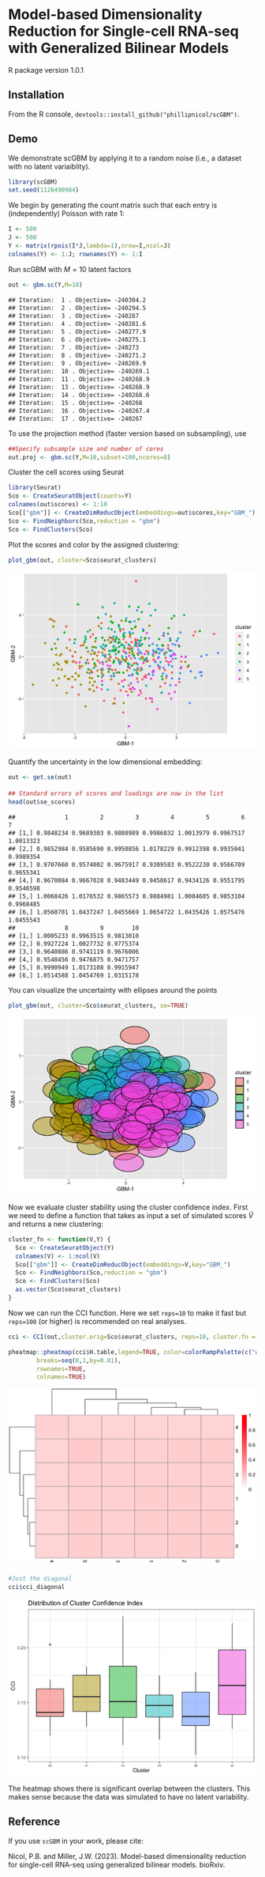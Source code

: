 Model-based Dimensionality Reduction for Single-cell RNA-seq with
Generalized Bilinear Models
================
R package version 1.0.1

## Installation

From the R console, `devtools::install_github("phillipnicol/scGBM")`.

## Demo

We demonstrate scGBM by applying it to a random noise (i.e., a dataset
with no latent variaiblity).

``` r
library(scGBM)
set.seed(1126490984)
```

We begin by generating the count matrix such that each entry is
(independently) Poisson with rate 1:

``` r
I <- 500
J <- 500
Y <- matrix(rpois(I*J,lambda=1),nrow=I,ncol=J)
colnames(Y) <- 1:J; rownames(Y) <- 1:I
```

Run scGBM with $M = 10$ latent factors

``` r
out <- gbm.sc(Y,M=10)
```

    ## Iteration:  1 . Objective= -240304.2 
    ## Iteration:  2 . Objective= -240294.5 
    ## Iteration:  3 . Objective= -240287 
    ## Iteration:  4 . Objective= -240281.6 
    ## Iteration:  5 . Objective= -240277.9 
    ## Iteration:  6 . Objective= -240275.1 
    ## Iteration:  7 . Objective= -240273 
    ## Iteration:  8 . Objective= -240271.2 
    ## Iteration:  9 . Objective= -240269.9 
    ## Iteration:  10 . Objective= -240269.1 
    ## Iteration:  11 . Objective= -240268.9 
    ## Iteration:  13 . Objective= -240268.9 
    ## Iteration:  14 . Objective= -240268.6 
    ## Iteration:  15 . Objective= -240268 
    ## Iteration:  16 . Objective= -240267.4 
    ## Iteration:  17 . Objective= -240267

To use the projection method (faster version based on subsampling), use

``` r
##Specify subsample size and number of cores
out.proj <- gbm.sc(Y,M=10,subset=100,ncores=8) 
```

Cluster the cell scores using Seurat

``` r
library(Seurat)
Sco <- CreateSeuratObject(counts=Y)
colnames(out$scores) <- 1:10
Sco[["gbm"]] <- CreateDimReducObject(embeddings=out$scores,key="GBM_")
Sco <- FindNeighbors(Sco,reduction = "gbm")
Sco <- FindClusters(Sco)
```

Plot the scores and color by the assigned clustering:

``` r
plot_gbm(out, cluster=Sco$seurat_clusters)
```

![](README_files/figure-gfm/unnamed-chunk-6-1.png)<!-- -->

Quantify the uncertainty in the low dimensional embedding:

``` r
out <- get.se(out)

## Standard errors of scores and loadings are now in the list
head(out$se_scores) 
```

    ##              1         2         3         4         5         6         7
    ## [1,] 0.9848234 0.9689303 0.9880989 0.9986832 1.0013979 0.9967517 1.0013323
    ## [2,] 0.9852984 0.9585690 0.9950856 1.0178229 0.9912398 0.9935041 0.9989354
    ## [3,] 0.9707660 0.9574002 0.9675917 0.9309583 0.9522230 0.9566709 0.9655341
    ## [4,] 0.9670084 0.9667028 0.9483449 0.9458617 0.9434126 0.9551795 0.9546598
    ## [5,] 1.0068426 1.0176532 0.9865573 0.9884981 1.0084605 0.9853104 0.9968485
    ## [6,] 1.0560701 1.0437247 1.0455669 1.0654722 1.0435426 1.0575476 1.0455543
    ##              8         9        10
    ## [1,] 1.0005233 0.9963515 0.9813010
    ## [2,] 0.9927224 1.0027732 0.9775374
    ## [3,] 0.9640886 0.9741119 0.9676006
    ## [4,] 0.9548456 0.9476875 0.9471757
    ## [5,] 0.9990949 1.0173108 0.9915947
    ## [6,] 1.0514588 1.0454769 1.0315178

You can visualize the uncertainty with ellipses around the points

``` r
plot_gbm(out, cluster=Sco$seurat_clusters, se=TRUE)
```

![](README_files/figure-gfm/unnamed-chunk-8-1.png)<!-- -->

Now we evaluate cluster stability using the cluster confidence index.
First we need to define a function that takes as input a set of
simulated scores $\tilde{V}$ and returns a new clustering:

``` r
cluster_fn <- function(V,Y) {
  Sco <- CreateSeuratObject(Y)
  colnames(V) <- 1:ncol(V)
  Sco[["gbm"]] <- CreateDimReducObject(embeddings=V,key="GBM_")
  Sco <- FindNeighbors(Sco,reduction = "gbm")
  Sco <- FindClusters(Sco)
  as.vector(Sco$seurat_clusters)
}
```

Now we can run the CCI function. Here we set `reps=10` to make it fast
but `reps=100` (or higher) is recommended on real analyses.

``` r
cci <- CCI(out,cluster.orig=Sco$seurat_clusters, reps=10, cluster.fn = cluster_fn, Y=Y)
```

``` r
pheatmap::pheatmap(cci$H.table,legend=TRUE, color=colorRampPalette(c("white","red"))(100),
        breaks=seq(0,1,by=0.01),
        rownames=TRUE,
        colnames=TRUE)
```

![](README_files/figure-gfm/unnamed-chunk-12-1.png)<!-- -->

``` r
#Just the diagonal
cci$cci_diagonal
```

![](README_files/figure-gfm/unnamed-chunk-12-2.png)<!-- -->

The heatmap shows there is significant overlap between the clusters.
This makes sense because the data was simulated to have no latent
variability.

## Reference

If you use `scGBM` in your work, please cite:

Nicol, P.B. and Miller, J.W. (2023). Model-based dimensionality
reduction for single-cell RNA-seq using generalized bilinear models.
bioRxiv.
